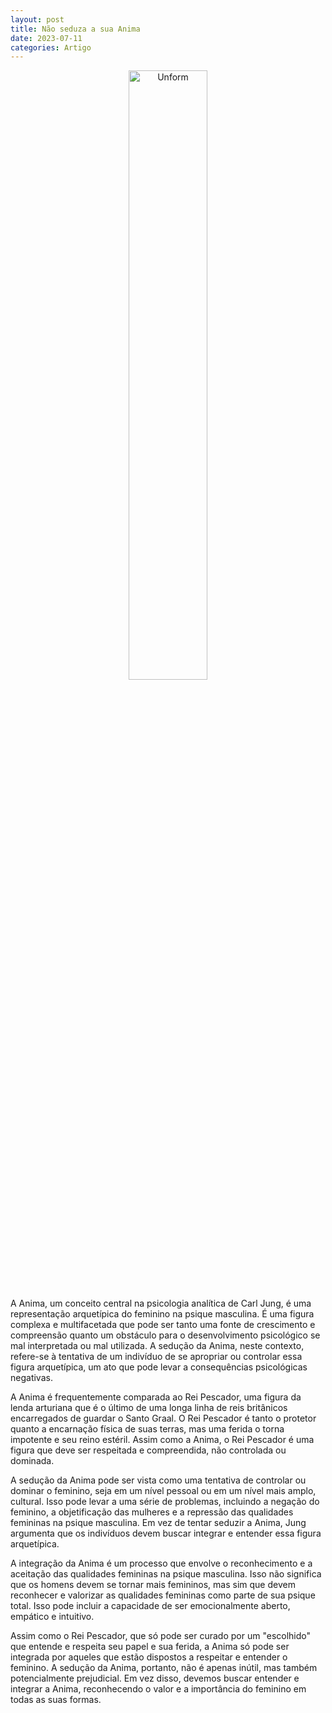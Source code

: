 ```yaml
---
layout: post
title: Não seduza a sua Anima
date: 2023-07-11
categories: Artigo
---
```


<p align="center">
<img src="{{ site.baseurl }}/images/2023-07-11-Não-seduza-a-sua-Anima.png" height="50%" width="50%" alt="Unform" />
</p>


A Anima, um conceito central na psicologia analítica de Carl Jung, é uma representação arquetípica do feminino na psique masculina. É uma figura complexa e multifacetada que pode ser tanto uma fonte de crescimento e compreensão quanto um obstáculo para o desenvolvimento psicológico se mal interpretada ou mal utilizada. A sedução da Anima, neste contexto, refere-se à tentativa de um indivíduo de se apropriar ou controlar essa figura arquetípica, um ato que pode levar a consequências psicológicas negativas.

A Anima é frequentemente comparada ao Rei Pescador, uma figura da lenda arturiana que é o último de uma longa linha de reis britânicos encarregados de guardar o Santo Graal. O Rei Pescador é tanto o protetor quanto a encarnação física de suas terras, mas uma ferida o torna impotente e seu reino estéril. Assim como a Anima, o Rei Pescador é uma figura que deve ser respeitada e compreendida, não controlada ou dominada.

A sedução da Anima pode ser vista como uma tentativa de controlar ou dominar o feminino, seja em um nível pessoal ou em um nível mais amplo, cultural. Isso pode levar a uma série de problemas, incluindo a negação do feminino, a objetificação das mulheres e a repressão das qualidades femininas na psique masculina. Em vez de tentar seduzir a Anima, Jung argumenta que os indivíduos devem buscar integrar e entender essa figura arquetípica.

A integração da Anima é um processo que envolve o reconhecimento e a aceitação das qualidades femininas na psique masculina. Isso não significa que os homens devem se tornar mais femininos, mas sim que devem reconhecer e valorizar as qualidades femininas como parte de sua psique total. Isso pode incluir a capacidade de ser emocionalmente aberto, empático e intuitivo.

Assim como o Rei Pescador, que só pode ser curado por um "escolhido" que entende e respeita seu papel e sua ferida, a Anima só pode ser integrada por aqueles que estão dispostos a respeitar e entender o feminino. A sedução da Anima, portanto, não é apenas inútil, mas também potencialmente prejudicial. Em vez disso, devemos buscar entender e integrar a Anima, reconhecendo o valor e a importância do feminino em todas as suas formas.
